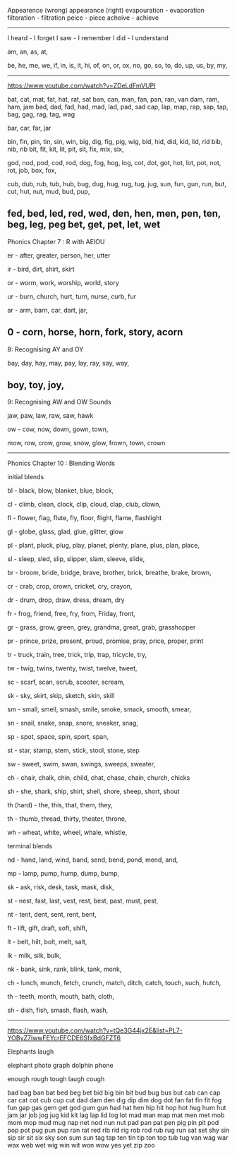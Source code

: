 Appearence (wrong) appearance (right)
evapouration - evaporation
filteration - filtration
peice - piece
acheive - achieve

----

I heard - I forget
I saw - I remember
I did - I understand


am, an, as, at,   

be, he, me, we, 
if, in, is, it,  hi, 
 of, on, or, ox, no, go, so, to,  do,
up, us, 
by, my, 


----
https://www.youtube.com/watch?v=ZDeLdFmVUPI

bat, cat, mat, fat, hat, rat, sat
ban, can, man, fan, pan, ran, van
dam, ram, ham, jam
bad, dad, fad, had, mad, lad, pad, sad
cap, lap, map, rap, sap, tap, 
bag, gag, rag, tag, wag

bar, car, far, jar

bin, fin, pin, tin, sin, win, 
big, dig, fig, pig, wig, 
bid, hid, did, kid, lid, rid
bib, nib, rib
bit, fit, kit, lit, pit, sit, 
fix, mix, six, 

god, nod, pod, cod, rod, 
dog, fog, hog, log, 
cot, dot, got, hot, lot, pot, not, rot, 
job, box, fox, 

cub, dub, rub, tub, hub, 
bug, dug, hug, rug, tug, jug, 
sun, fun, gun, run, 
but, cut, hut, nut, 
mud, bud, pup, 
 
fed, bed, led, red, wed, 
den, hen, men, pen, ten, 
beg, leg, peg
bet, get, pet, let, wet
---

Phonics Chapter 7 : R with AEIOU

er - after, greater, person, her, utter

ir - bird, dirt, shirt, skirt

or - worm, work, worship, world, story

ur - burn, church, hurt, turn, nurse, curb, fur

ar - arm, barn, car, dart, jar, 

0 - corn, horse, horn, fork, story, acorn
----

8: Recognising AY and OY

bay, day, hay, may, pay, lay, ray, say, way, 

boy, toy, joy, 
-----

9: Recognising AW and OW Sounds 

jaw, paw, law, raw, saw, hawk

ow - cow, now, down, gown, town, 

mow, row, crow, grow, snow, glow, frown, town, crown


------

Phonics Chapter 10 : Blending Words

initial blends

bl - black, blow, blanket, blue, block, 

cl - climb, clean, clock, clip, cloud, clap, club, clown, 

fl - flower, flag, flute, fly, floor, flight, flame, flashlight

gl - globe, glass, glad, glue, glitter, glow

pl - plant, pluck, plug, play, planet, plenty, plane, plus, plan, place, 

sl - sleep, sled, slip, slipper, slam, sleeve,  slide, 

br - broom, bride, bridge, brave, brother, brick, breathe, brake, brown, 

cr - crab, crop, crown, cricket, cry, crayon,

dr - drum, drop, draw, dress, dream, dry 

fr - frog, friend, free, fry, from, Friday, front,

gr - grass, grow, green, grey, grandma, great, grab, grasshopper

pr - prince, prize, present, proud, promise, pray, price, proper, print 

tr - truck, train, tree, trick, trip, trap, tricycle, try, 

tw - twig, twins, twenty, twist, twelve, tweet, 

sc - scarf, scan, scrub, scooter, scream, 

sk - sky, skirt, skip, sketch, skin, skill

sm - small, smell, smash, smile, smoke, smack, smooth, smear, 

sn - snail, snake, snap, snore, sneaker, snag, 

sp - spot, space, spin, sport, span, 

st - star, stamp, stem, stick, stool, stone, step

sw - sweet, swim, swan, swings, sweeps, sweater, 

ch - chair, chalk, chin, child, chat, chase, chain, church, chicks

sh - she, shark, ship, shirt, shell, shore, sheep, short, shout

th (hard) - the, this, that, them, they, 

th - thumb, thread, thirty, theater, throne, 

wh - wheat,  white, wheel, whale, whistle, 


terminal blends 

nd - hand, land, wind, band, send, bend, pond, mend, and, 

mp - lamp, pump, hump, dump, bump,  

sk - ask, risk, desk, task, mask, disk, 

st - nest, fast, last, vest, rest, best, past, must, pest, 

nt - tent, dent, sent, rent, bent, 

ft - lift, gift, draft, soft, shift, 

lt - belt, hilt, bolt, melt, salt, 

lk - milk, silk, bulk, 

nk - bank, sink, rank, blink, tank, monk, 

ch - lunch, munch, fetch, crunch, match, ditch, catch, touch, such, hutch, 

th - teeth, month, mouth, bath, cloth, 

sh - dish, fish, smash, flash, wash,

--- 




https://www.youtube.com/watch?v=tQe3G44jx2E&list=PL7-YOByZ7iwwFEYcrEFCDE6SfxBdGFZT6

Elephants laugh 

elephant
photo
graph
dolphin
phone


enough
rough
tough
laugh
cough



bad
bag
ban
bat
bed
beg
bet
bid
big
bin
bit
bud
bug
bus
but
cab
can
cap
car
cat
cot
cub
cup
cut
dad
dam
den
dig
dip
dim
dog
dot
fan
fat
fin
fit
fog
fun
gap
gas
gem
get
god
gum
gun
had
hat
hen
hip
hit
hop
hot
hug
hum
hut
jam
jar
job
jog
jug
kid
kit
lag
lap
lid
log
lot
mad
man
map
mat
men
met
mob
mom
mop
mud
mug
nap
net
nod
nun
nut
pad
pan
pat
pen
pig
pin
pit
pod
pop
pot
pug
pun
pup
ran
rat
red
rib
rid
rig
rob
rod
rub
rug
run
sat
set
shy
sin
sip
sir
sit
six
sky
son
sum
sun
tag
tap
ten
tin
tip
ton
top
tub
tug
van
wag
war
wax
web
wet
wig
win
wit
won
wow
yes
yet
zip
zoo




